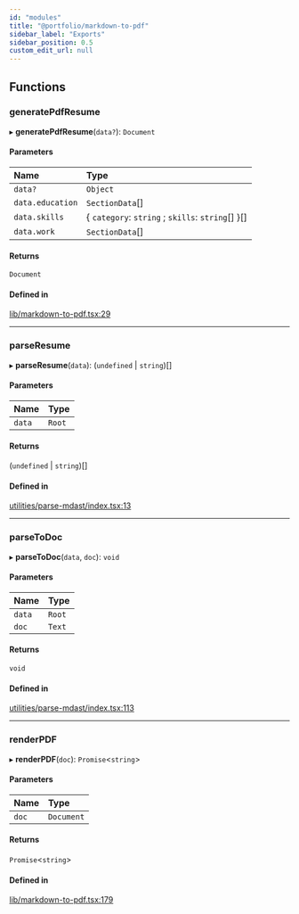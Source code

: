 ```yaml
---
id: "modules"
title: "@portfolio/markdown-to-pdf"
sidebar_label: "Exports"
sidebar_position: 0.5
custom_edit_url: null
---
```


## Functions

### generatePdfResume

▸ **generatePdfResume**(`data?`): `Document`

#### Parameters

| Name | Type |
| :------ | :------ |
| `data?` | `Object` |
| `data.education` | `SectionData`[] |
| `data.skills` | { `category`: `string` ; `skills`: `string`[]  }[] |
| `data.work` | `SectionData`[] |

#### Returns

`Document`

#### Defined in

[lib/markdown-to-pdf.tsx:29](https://github.com/alexwine36/Portfolio/blob/31e4e33b/libs/markdown-to-pdf/src/lib/markdown-to-pdf.tsx#L29)

___

### parseResume

▸ **parseResume**(`data`): (`undefined` \| `string`)[]

#### Parameters

| Name | Type |
| :------ | :------ |
| `data` | `Root` |

#### Returns

(`undefined` \| `string`)[]

#### Defined in

[utilities/parse-mdast/index.tsx:13](https://github.com/alexwine36/Portfolio/blob/31e4e33b/libs/markdown-to-pdf/src/utilities/parse-mdast/index.tsx#L13)

___

### parseToDoc

▸ **parseToDoc**(`data`, `doc`): `void`

#### Parameters

| Name | Type |
| :------ | :------ |
| `data` | `Root` |
| `doc` | `Text` |

#### Returns

`void`

#### Defined in

[utilities/parse-mdast/index.tsx:113](https://github.com/alexwine36/Portfolio/blob/31e4e33b/libs/markdown-to-pdf/src/utilities/parse-mdast/index.tsx#L113)

___

### renderPDF

▸ **renderPDF**(`doc`): `Promise`<`string`\>

#### Parameters

| Name | Type |
| :------ | :------ |
| `doc` | `Document` |

#### Returns

`Promise`<`string`\>

#### Defined in

[lib/markdown-to-pdf.tsx:179](https://github.com/alexwine36/Portfolio/blob/31e4e33b/libs/markdown-to-pdf/src/lib/markdown-to-pdf.tsx#L179)
